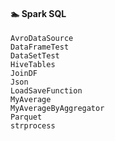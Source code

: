 #### :swimmer: Spark SQL
```
AvroDataSource
DataFrameTest
DataSetTest
HiveTables
JoinDF
Json
LoadSaveFunction
MyAverage
MyAverageByAggregator
Parquet
strprocess
```